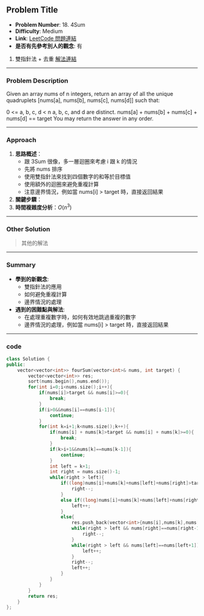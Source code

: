 ## Problem Title

- **Problem Number**:  18. 4Sum
- **Difficulty**: Medium
- **Link**: [LeetCode 問題連結](https://leetcode.com/problems/4sum/description/?difficulty=EASY&page=1)
- **是否有先參考別人的觀念**: 有
1. 雙指針法 + 去重 [解法連結](https://github.com/youngyangyang04/leetcode-master/blob/master/problems/0018.%E5%9B%9B%E6%95%B0%E4%B9%8B%E5%92%8C.md)
---

### Problem Description

Given an array nums of n integers, return an array of all the unique quadruplets [nums[a], nums[b], nums[c], nums[d]] such that:

0 <= a, b, c, d < n
a, b, c, and d are distinct.
nums[a] + nums[b] + nums[c] + nums[d] == target
You may return the answer in any order.

---

### Approach

1. **思路概述**：
    - 跟 3Sum 很像，多一層迴圈來考慮 i 跟 k 的情況
    - 先將 nums 排序
    - 使用雙指針法來找到四個數字的和等於目標值
    - 使用額外的迴圈來避免重複計算
    - 注意邊界情況，例如當 nums[i] > target 時，直接返回結果
2. **關鍵步驟**：
3. **時間複雜度分析**：$O(n^3)$  
---

### Other Solution

> 其他的解法

---
### Summary

- **學到的新觀念**: 
    - 雙指針法的應用
    - 如何避免重複計算
    - 邊界情況的處理
- **遇到的困難點與解法**:
    - 在處理重複數字時，如何有效地跳過重複的數字
    - 邊界情況的處理，例如當 nums[i] > target 時，直接返回結果
---

### code
```cpp
class Solution {
public:
    vector<vector<int>> fourSum(vector<int>& nums, int target) {
        vector<vector<int>> res;
        sort(nums.begin(),nums.end());
        for(int i=0;i<nums.size();i++){
            if(nums[i]>target && nums[i]>=0){
                break;
            }
            if(i>0&&nums[i]==nums[i-1]){
                continue;
            }
            for(int k=i+1;k<nums.size();k++){
                if(nums[i] + nums[k]>target && nums[i] + nums[k]>=0){
                    break;
                }
                if(k>i+1&&nums[k]==nums[k-1]){
                    continue;
                }
                int left = k+1;
                int right = nums.size()-1;
                while(right > left){
                    if((long)nums[i]+nums[k]+nums[left]+nums[right]>target){
                        right--;
                    }
                    else if((long)nums[i]+nums[k]+nums[left]+nums[right]<target){
                        left++;
                    }
                    else{
                        res.push_back(vector<int>{nums[i],nums[k],nums[left],nums[right]});
                        while(right > left && nums[right]==nums[right-1]){
                            right--;
                        }
                        while(right > left && nums[left]==nums[left+1]){
                            left++;
                        }
                        right--;
                        left++;
                    }
                }
            }
        }
        return res;
    }
};
```
